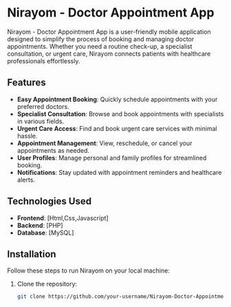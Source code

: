 # Nirayom - Doctor Appointment App

Nirayom - Doctor Appointment App is a user-friendly mobile application designed to simplify the process of booking and managing doctor appointments. Whether you need a routine check-up, a specialist consultation, or urgent care, Nirayom connects patients with healthcare professionals effortlessly.

## Features

- **Easy Appointment Booking**: Quickly schedule appointments with your preferred doctors.
- **Specialist Consultation**: Browse and book appointments with specialists in various fields.
- **Urgent Care Access**: Find and book urgent care services with minimal hassle.
- **Appointment Management**: View, reschedule, or cancel your appointments as needed.
- **User Profiles**: Manage personal and family profiles for streamlined booking.
- **Notifications**: Stay updated with appointment reminders and healthcare alerts.

## Technologies Used

- **Frontend**: [Html,Css,Javascript]
- **Backend**: [PHP]
- **Database**: [MySQL]

## Installation

Follow these steps to run Nirayom on your local machine:

1. Clone the repository:
   ```bash
   git clone https://github.com/your-username/Nirayom-Doctor-Appointment-App.git

